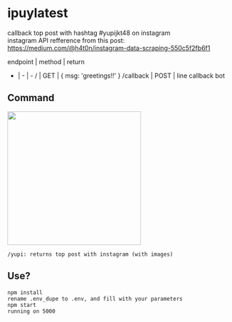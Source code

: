 # ipuylatest
callback top post with hashtag #yupijkt48 on instagram  
instagram API refference from this post: https://medium.com/@h4t0n/instagram-data-scraping-550c5f2fb6f1


endpoint | method | return
- | - | -
/ | GET | { msg: 'greetings!!' }
/callback | POST | line callback bot

## Command
<img src="https://preview.ibb.co/c4nBYp/ss.jpg" height="300">  

```
/yupi: returns top post with instagram (with images)
```

## Use?
```
npm install
rename .env_dupe to .env, and fill with your parameters
npm start
running on 5000
```
